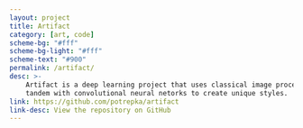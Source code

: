 ```yaml
---
layout: project
title: Artifact
category: [art, code]
scheme-bg: "#fff"
scheme-bg-light: "#fff"
scheme-text: "#900"
permalink: /artifact/
desc: >-
    Artifact is a deep learning project that uses classical image processing in
    tandem with convolutional neural netorks to create unique styles.
link: https://github.com/potrepka/artifact
link-desc: View the repository on GitHub
---
```

